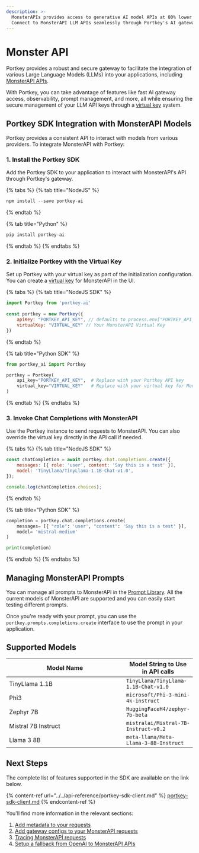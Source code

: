 ```yaml
---
description: >-
  MonsterAPIs provides access to generative AI model APIs at 80% lower costs.
  Connect to MonsterAPI LLM APIs seamlessly through Portkey's AI gateway.
---
```


# Monster API

Portkey provides a robust and secure gateway to facilitate the integration of various Large Language Models (LLMs) into your applications, including [MonsterAPI APIs](https://developer.monsterapi.ai/docs/getting-started).

With Portkey, you can take advantage of features like fast AI gateway access, observability, prompt management, and more, all while ensuring the secure management of your LLM API keys through a [virtual key](../../product/ai-gateway-streamline-llm-integrations/virtual-keys/) system.

## Portkey SDK Integration with MonsterAPI Models

Portkey provides a consistent API to interact with models from various providers. To integrate MonsterAPI with Portkey:

### **1. Install the Portkey SDK**

Add the Portkey SDK to your application to interact with MonsterAPI's API through Portkey's gateway.

{% tabs %}
{% tab title="NodeJS" %}
```javascript
npm install --save portkey-ai
```
{% endtab %}

{% tab title="Python" %}
```python
pip install portkey-ai
```
{% endtab %}
{% endtabs %}

### **2. Initialize Portkey with the Virtual Key**

Set up Portkey with your virtual key as part of the initialization configuration. You can create a [virtual key](../../product/ai-gateway-streamline-llm-integrations/virtual-keys/) for MonsterAPI in the UI.

{% tabs %}
{% tab title="NodeJS SDK" %}
```javascript
import Portkey from 'portkey-ai'
 
const portkey = new Portkey({
    apiKey: "PORTKEY_API_KEY", // defaults to process.env["PORTKEY_API_KEY"]
    virtualKey: "VIRTUAL_KEY" // Your MonsterAPI Virtual Key
})
```
{% endtab %}

{% tab title="Python SDK" %}
```python
from portkey_ai import Portkey

portkey = Portkey(
    api_key="PORTKEY_API_KEY",  # Replace with your Portkey API key
    virtual_key="VIRTUAL_KEY"   # Replace with your virtual key for MonsterAPI
)
```
{% endtab %}
{% endtabs %}

### **3. Invoke Chat Completions with** MonsterAPI

Use the Portkey instance to send requests to MonsterAPI. You can also override the virtual key directly in the API call if needed.

{% tabs %}
{% tab title="NodeJS SDK" %}
```javascript
const chatCompletion = await portkey.chat.completions.create({
    messages: [{ role: 'user', content: 'Say this is a test' }],
    model: 'TinyLlama/TinyLlama-1.1B-Chat-v1.0',
});

console.log(chatCompletion.choices);
```
{% endtab %}

{% tab title="Python SDK" %}
```python
completion = portkey.chat.completions.create(
    messages= [{ "role": 'user', "content": 'Say this is a test' }],
    model= 'mistral-medium'
)

print(completion)
```
{% endtab %}
{% endtabs %}

## Managing MonsterAPI Prompts

You can manage all prompts to MonsterAPI in the [Prompt Library](../../product/prompt-library.md). All the current models of MonsterAPI are supported and you can easily start testing different prompts.

Once you're ready with your prompt, you can use the `portkey.prompts.completions.create` interface to use the prompt in your application.

## Supported Models

<table><thead><tr><th width="302">Model Name</th><th>Model String to Use in API calls</th></tr></thead><tbody><tr><td>TinyLlama 1.1B</td><td><code>TinyLlama/TinyLlama-1.1B-Chat-v1.0</code></td></tr><tr><td>Phi3</td><td><code>microsoft/Phi-3-mini-4k-instruct</code></td></tr><tr><td>Zephyr 7B</td><td><code>HuggingFaceH4/zephyr-7b-beta</code></td></tr><tr><td>Mistral 7B Instruct</td><td><code>mistralai/Mistral-7B-Instruct-v0.2</code></td></tr><tr><td>Llama 3 8B</td><td><code>meta-llama/Meta-Llama-3-8B-Instruct</code></td></tr></tbody></table>

## Next Steps

The complete list of features supported in the SDK are available on the link below.

{% content-ref url="../../api-reference/portkey-sdk-client.md" %}
[portkey-sdk-client.md](../../api-reference/portkey-sdk-client.md)
{% endcontent-ref %}

You'll find more information in the relevant sections:

1. [Add metadata to your requests](../../product/observability-modern-monitoring-for-llms/metadata.md)
2. [Add gateway configs to your MonsterAPI requests](../../product/ai-gateway-streamline-llm-integrations/configs.md)
3. [Tracing MonsterAPI requests](../../product/observability-modern-monitoring-for-llms/traces.md)
4. [Setup a fallback from OpenAI to MonsterAPI APIs](../../product/ai-gateway-streamline-llm-integrations/fallbacks.md)
